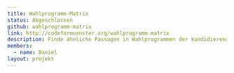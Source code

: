 ```yaml
---
title: Wahlprogramm-Matrix
status: Abgeschlossen
github: wahlprogramm-matrix
link: http://codeformuenster.org/wahlprogramm-matrix
description: Finde ähnliche Passagen in Wahlprogrammen der kandidierenden Parteien, erstellt zur Kommunalwahl Münster 2014.
members:
  - name: Daniel
layout: projekt
---
```

